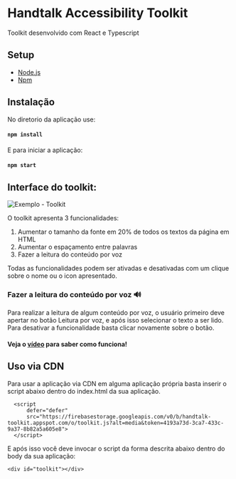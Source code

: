 # Handtalk Accessibility Toolkit

Toolkit desenvolvido com React e Typescript

## Setup

- [Node.js](https://nodejs.org/pt-br/)
- [Npm](https://nodejs.org/pt-br/)

## Instalação

No diretorio da aplicação use:

#### `npm install`

E para iniciar a aplicação:

#### `npm start`

## Interface do toolkit:

![Exemplo - Toolkit](https://firebasestorage.googleapis.com/v0/b/handtalk-toolkit.appspot.com/o/Captura%20de%20tela%202022-03-07%20021808.png?alt=media&token=3b2a6cc6-b967-4f4e-bcc8-9e6fccc05db6)

O toolkit apresenta 3 funcionalidades:

1. Aumentar o tamanho da fonte em 20% de todos os textos da página em HTML
2. Aumentar o espaçamento entre palavras
3. Fazer a leitura do conteúdo por voz

Todas as funcionalidades podem ser ativadas e desativadas com um clique sobre o nome ou o icon apresentado.

### Fazer a leitura do conteúdo por voz :loud_sound:

Para realizar a leitura de algum conteúdo por voz, o usuário primeiro deve apertar no botão Leitura por voz, e após isso selecionar o texto a ser lido. Para desativar a funcionalidade basta clicar novamente sobre o botão.

#### Veja o [vídeo](https://firebasestorage.googleapis.com/v0/b/handtalk-toolkit.appspot.com/o/essedaqio.mp4?alt=media&token=3abb770b-5294-40ab-b76c-2612313f1f72) para saber como funciona!

## Uso via CDN

Para usar a aplicação via CDN em alguma aplicação própria basta inserir o script abaixo dentro do index.html da sua aplicação.

```
  <script
      defer="defer"
      src="https://firebasestorage.googleapis.com/v0/b/handtalk-toolkit.appspot.com/o/toolkit.js?alt=media&token=4193a73d-3ca7-433c-9a37-8b82a5a605e8">
  </script>
```
E após isso você deve invocar o script da forma descrita abaixo dentro do body da sua aplicação:

`<div id="toolkit"></div>`

